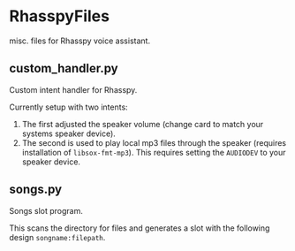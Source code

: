 # RhasspyFiles
misc. files for Rhasspy voice assistant.


## custom_handler.py
Custom intent handler for Rhasspy.

Currently setup with two intents:
  1) The first adjusted the speaker volume (change card to match your systems speaker device).
  2) The second is used to play local mp3 files through the speaker (requires installation of `libsox-fmt-mp3`).  This requires setting the `AUDIODEV` to your speaker device.
  
## songs.py
Songs slot program.

This scans the directory for files and generates a slot with the following design `songname:filepath`.
